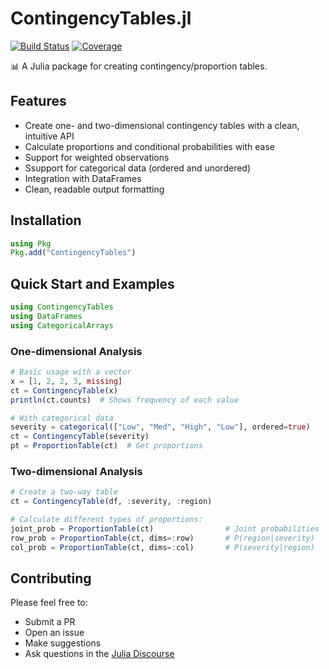 # ContingencyTables.jl

[![Build Status](https://github.com/yanwenwang24/ContingencyTables.jl/workflows/CI/badge.svg)](https://github.com/yanwenwang24/ContingencyTables.jl/actions)
[![Coverage](https://codecov.io/gh/yanwenwang24/ContingencyTables.jl/branch/main/graph/badge.svg)](https://codecov.io/gh/yanwenwang24/ContingencyTables.jl)

📊 A Julia package for creating contingency/proportion tables.

## Features

- Create one- and two-dimensional contingency tables with a clean, intuitive API
- Calculate proportions and conditional probabilities with ease
- Support for weighted observations
- Ssupport for categorical data (ordered and unordered)
- Integration with DataFrames
- Clean, readable output formatting

## Installation

```julia
using Pkg
Pkg.add("ContingencyTables")
```

## Quick Start and Examples

```julia
using ContingencyTables
using DataFrames
using CategoricalArrays
```

### One-dimensional Analysis

```julia
# Basic usage with a vector
x = [1, 2, 2, 3, missing]
ct = ContingencyTable(x)
println(ct.counts)  # Shows frequency of each value

# With categorical data
severity = categorical(["Low", "Med", "High", "Low"], ordered=true)
ct = ContingencyTable(severity)
pt = ProportionTable(ct)  # Get proportions
```

### Two-dimensional Analysis

```julia
# Create a two-way table
ct = ContingencyTable(df, :severity, :region)

# Calculate different types of proportions:
joint_prob = ProportionTable(ct)                # Joint probabilities
row_prob = ProportionTable(ct, dims=:row)       # P(region|severity)
col_prob = ProportionTable(ct, dims=:col)       # P(severity|region)
```

## Contributing

Please feel free to:

- Submit a PR
- Open an issue
- Make suggestions
- Ask questions in the [Julia Discourse](https://discourse.julialang.org/)
